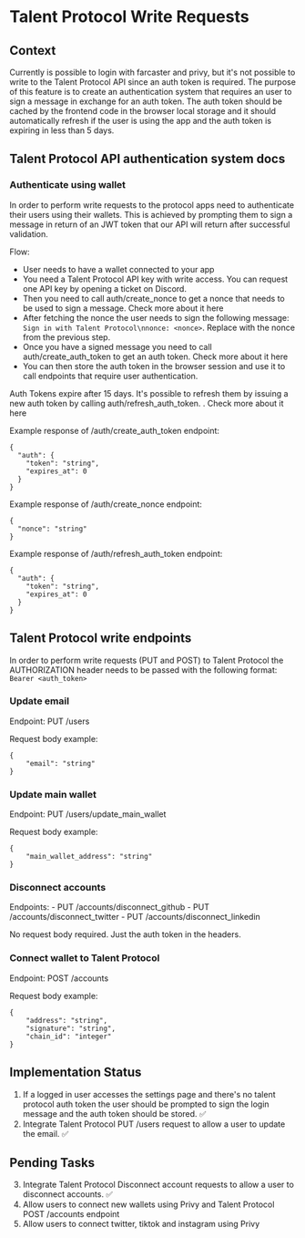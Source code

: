 # Talent Protocol Write Requests

## Context

Currently is possible to login with farcaster and privy, but it's not possible to write to the Talent Protocol API since an auth token is required.
The purpose of this feature is to create an authentication system that requires an user to sign a message in exchange for an auth token. The auth token should be cached by the frontend code in the browser local storage and it should automatically refresh if the user is using the app and the auth token is expiring in less than 5 days.

## Talent Protocol API authentication system docs

### Authenticate using wallet

In order to perform write requests to the protocol apps need to authenticate their users using their wallets. This is achieved by prompting them to sign a message in return of an JWT token that our API will return after successful validation.

Flow:
- User needs to have a wallet connected to your app
- You need a Talent Protocol API key with write access. You can request one API key by opening a ticket on Discord.
- Then you need to call auth/create_nonce to get a nonce that needs to be used to sign a message. Check more about it here
- After fetching the nonce the user needs to sign the following message: `Sign in with Talent Protocol\nnonce: <nonce>`. Replace <nonce> with the nonce from the previous step.
- Once you have a signed message you need to call auth/create_auth_token to get an auth token. Check more about it here
- You can then store the auth token in the browser session and use it to call endpoints that require user authentication.

Auth Tokens expire after 15 days. It's possible to refresh them by issuing a new auth token by calling auth/refresh_auth_token. . Check more about it here

Example response of /auth/create_auth_token endpoint:

```
{
  "auth": {
    "token": "string",
    "expires_at": 0
  }
}
```

Example response of /auth/create_nonce endpoint:

```
{
  "nonce": "string"
}
```

Example response of /auth/refresh_auth_token endpoint:

```
{
  "auth": {
    "token": "string",
    "expires_at": 0
  }
}
```

## Talent Protocol write endpoints

In order to perform write requests (PUT and POST) to Talent Protocol the AUTHORIZATION header needs to be passed with the following format: `Bearer <auth_token>`

### Update email

Endpoint: PUT /users

Request body example:

```
{
    "email": "string"
}
```

### Update main wallet

Endpoint: PUT /users/update_main_wallet

Request body example:

```
{
    "main_wallet_address": "string"
}
```

### Disconnect accounts

Endpoints:
    - PUT /accounts/disconnect_github
    - PUT /accounts/disconnect_twitter
    - PUT /accounts/disconnect_linkedin

No request body required. Just the auth token in the headers.

### Connect wallet to Talent Protocol

Endpoint: POST /accounts

Request body example:

```
{
    "address": "string",
    "signature": "string",
    "chain_id": "integer"
}
```

## Implementation Status

1. If a logged in user accesses the settings page and there's no talent protocol auth token the user should be prompted to sign the login message and the auth token should be stored. ✅ 
2. Integrate Talent Protocol PUT /users request to allow a user to update the email. ✅ 

## Pending Tasks
3. Integrate Talent Protocol Disconnect account requests to allow a user to disconnect accounts. ✅
4. Allow users to connect new wallets using Privy and Talent Protocol POST /accounts endpoint
5. Allow users to connect twitter, tiktok and instagram using Privy

